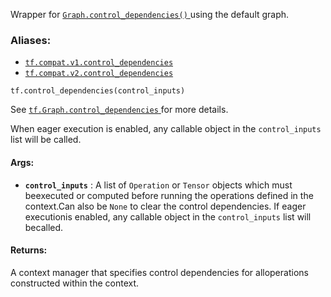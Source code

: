
Wrapper for [ `Graph.control_dependencies()` ](https://tensorflow.google.cn/api_docs/python/tf/Graph#control_dependencies) using the default graph.


### Aliases:
- [ `tf.compat.v1.control_dependencies` ](/api_docs/python/tf/control_dependencies)
- [ `tf.compat.v2.control_dependencies` ](/api_docs/python/tf/control_dependencies)


```
tf.control_dependencies(control_inputs)

```


See [ `tf.Graph.control_dependencies` ](https://tensorflow.google.cn/api_docs/python/tf/Graph#control_dependencies)for more details.

When eager execution is enabled, any callable object in the  `control_inputs` list will be called.


#### Args:
- **`control_inputs`** : A list of  `Operation`  or  `Tensor`  objects which must beexecuted or computed before running the operations defined in the context.Can also be  `None`  to clear the control dependencies. If eager executionis enabled, any callable object in the  `control_inputs`  list will becalled.


#### Returns:

A context manager that specifies control dependencies for alloperations constructed within the context.
